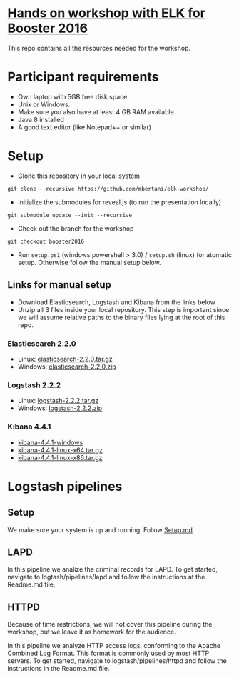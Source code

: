 # [Hands on workshop with ELK for Booster 2016](http://www.boosterconf.no/talks/595)

This repo contains all the resources needed for the workshop.

# Participant requirements
- Own laptop with 5GB free disk space. 
- Unix or Windows. 
- Make sure you also have at least 4 GB RAM available. 
- Java 8 installed 
- A good text editor (like Notepad++ or similar)

# Setup
- Clone this repository in your local system

```git clone --recursive https://github.com/mbertani/elk-workshop/ ```

- Initialize the submodules for reveal.js (to run the presentation locally)

``` git submodule update --init --recursive ```

- Check out the branch for the workshop

```git checkout booster2016 ```

- Run ```setup.ps1``` (windows powershell > 3.0) / ```setup.sh``` (linux) for atomatic setup. Otherwise follow the manual setup below.


## Links for manual setup

- Download Elasticsearch, Logstash and Kibana from the links below
- Unzip all 3 files inside your local repository. This step is important since we will assume relative paths to the binary files lying at the root of this repo.

### Elasticsearch 2.2.0

- Linux: [elasticsearch-2.2.0.tar.gz](https://download.elasticsearch.org/elasticsearch/release/org/elasticsearch/distribution/tar/elasticsearch/2.2.0/elasticsearch-2.2.0.tar.gz) 
- Windows: [elasticsearch-2.2.0.zip](https://download.elasticsearch.org/elasticsearch/release/org/elasticsearch/distribution/zip/elasticsearch/2.2.0/elasticsearch-2.2.0.zip) 

### Logstash 2.2.2

- Linux: [logstash-2.2.2.tar.gz](https://download.elastic.co/logstash/logstash/logstash-2.2.2.tar.gz)
- Windows: [logstash-2.2.2.zip](https://download.elastic.co/logstash/logstash/logstash-2.2.2.zip)

### Kibana 4.4.1

- [kibana-4.4.1-windows](https://download.elastic.co/kibana/kibana/kibana-4.4.1-windows.zip)
- [kibana-4.4.1-linux-x64.tar.gz](https://download.elastic.co/kibana/kibana/kibana-4.4.1-linux-x64.tar.gz)
- [kibana-4.4.1-linux-x86.tar.gz](https://download.elastic.co/kibana/kibana/kibana-4.4.1-linux-x86.tar.gz)


# Logstash pipelines

## Setup

We make sure your system is up and running. Follow [Setup.md](../logstash/pipelines/setup/Setup.md)

## LAPD 

In this pipeline we analize the criminal records for LAPD. To get started, navigate to logtash/pipelines/lapd and follow the instructions at the Readme.md file.

## HTTPD

Because of time restrictions, we will not cover this pipeline during the workshop, but we leave it as homework for the audience.

In this pipeline we analyze HTTP access logs, conforming to the Apache Combined Log Format. This format is commonly used by most HTTP servers. To get started, navigate to logstash/pipelines/httpd and follow the instructions in the Readme.md file.
